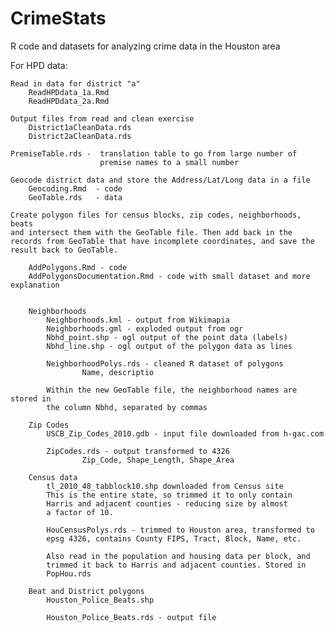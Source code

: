 # CrimeStats
R code and datasets for analyzing crime data in the Houston area

For HPD data:

    Read in data for district "a"
        ReadHPDdata_1a.Rmd
        ReadHPDdata_2a.Rmd

    Output files from read and clean exercise
        District1aCleanData.rds
        District2aCleanData.rds

    PremiseTable.rds -  translation table to go from large number of
                        premise names to a small number

    Geocode district data and store the Address/Lat/Long data in a file
        Geocoding.Rmd  - code
        GeoTable.rds   - data

    Create polygon files for census blocks, zip codes, neighborhoods, beats
    and intersect them with the GeoTable file. Then add back in the
    records from GeoTable that have incomplete coordinates, and save the
    result back to GeoTable.

        AddPolygons.Rmd - code
        AddPolygonsDocumentation.Rmd - code with small dataset and more explanation
        
  
        Neighborhoods
            Neighborhoods.kml - output from Wikimapia
            Neighborhoods.gml - exploded output from ogr
            Nbhd_point.shp - ogl output of the point data (labels)
            Nbhd_line.shp - ogl output of the polygon data as lines
            
            NeighborhoodPolys.rds - cleaned R dataset of polygons
                    Name, descriptio
             
            Within the new GeoTable file, the neighborhood names are stored in
            the column Nbhd, separated by commas

        Zip Codes
            USCB_Zip_Codes_2010.gdb - input file downloaded from h-gac.com

            ZipCodes.rds - output transformed to 4326
                    Zip_Code, Shape_Length, Shape_Area

        Census data
            tl_2010_48_tabblock10.shp downloaded from Census site
            This is the entire state, so trimmed it to only contain
            Harris and adjacent counties - reducing size by almost
            a factor of 10.

            HouCensusPolys.rds - trimmed to Houston area, transformed to
            epsg 4326, contains County FIPS, Tract, Block, Name, etc.

            Also read in the population and housing data per block, and
            trimmed it back to Harris and adjacent counties. Stored in
            PopHou.rds

        Beat and District polygons
            Houston_Police_Beats.shp
            
            Houston_Police_Beats.rds - output file
